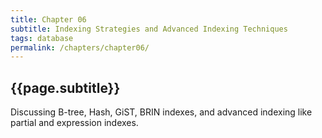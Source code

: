 ```yaml
---
title: Chapter 06
subtitle: Indexing Strategies and Advanced Indexing Techniques
tags: database
permalink: /chapters/chapter06/
---
```

## {{page.subtitle}}

Discussing B-tree, Hash, GiST, BRIN indexes, and advanced indexing like partial and expression indexes.
